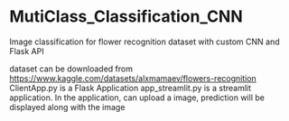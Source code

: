 # MutiClass_Classification_CNN
Image classification for flower recognition dataset with custom CNN and Flask API

dataset can be downloaded from https://www.kaggle.com/datasets/alxmamaev/flowers-recognition
ClientApp.py is a Flask Application
app_streamlit.py is a streamlit application.
In the application, can upload a image, prediction will be displayed along with the image
